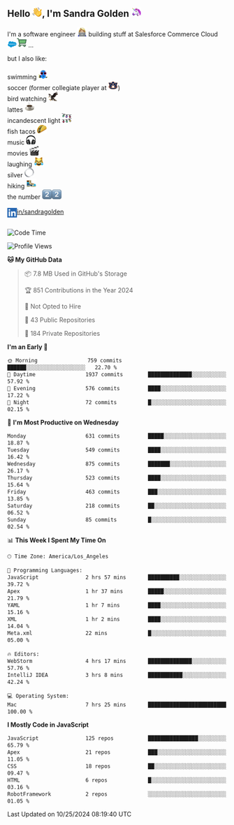 ## Hello <img src="./static/emoji/wave.png" width="22" />, I'm Sandra Golden <img src="./static/emoji/unicorn-face.png" width="22" />

I'm a software engineer <img src="./static/emoji/female-technologist.png" width="22" /> building stuff at Salesforce Commerce Cloud <img src="./static/emoji/salesforce.png" width="22" /><img src="./static/emoji/commerce-cloud.png" width="22" />&nbsp;...

but I also like:<br/><br/>
swimming <img alt="swimming" src="./static/emoji/keep-swimming.png" width="22" /><br/>
soccer  (former collegiate player at <img src="./static/emoji/auburn.png" width="22" />)<br/>
bird watching <img src="./static/emoji/eagle.png" width="22" /><br/>
lattes <img src="./static/emoji/coffee.png" width="22" /><br/>
incandescent light <img src="./static/emoji/lights.png" width="22" /><br/>
fish tacos <img src="./static/emoji/taco.png" width="22" /><br/>
music <img src="./static/emoji/headphones.png" width="22" /><br/>
movies <img src="./static/emoji/movie-clapper.png" width="22" /><br/>
laughing <img src="./static/emoji/joy-cat.png" width="22" /><br/>
silver <img src="./static/emoji/silver-hoop.png" width="22" /><br/>
hiking <img src="./static/emoji/hiker.png" width="22" /><br/>
the number <img src="./static/emoji/two.png" width="22" /><img src="./static/emoji/two.png" width="22" />
<br/><br/>
<img align="left" alt="Sandra Golden | LinkedIn" width="22px" src="./static/emoji/linkedin.png" /> <a href="https://www.linkedin.com/in/sandragolden/">in/sandragolden</a>
<br/><br/>
<!--START_SECTION:waka-->
![Code Time](http://img.shields.io/badge/Code%20Time-680%20hrs%202%20mins-blue)

![Profile Views](http://img.shields.io/badge/Profile%20Views-0-blue)

**🐱 My GitHub Data** 

> 📦 7.8 MB Used in GitHub's Storage 
 > 
> 🏆 851 Contributions in the Year 2024
 > 
> 🚫 Not Opted to Hire
 > 
> 📜 43 Public Repositories 
 > 
> 🔑 184 Private Repositories 
 > 
**I'm an Early 🐤** 

```text
🌞 Morning                759 commits         ██████░░░░░░░░░░░░░░░░░░░   22.70 % 
🌆 Daytime                1937 commits        ██████████████░░░░░░░░░░░   57.92 % 
🌃 Evening                576 commits         ████░░░░░░░░░░░░░░░░░░░░░   17.22 % 
🌙 Night                  72 commits          █░░░░░░░░░░░░░░░░░░░░░░░░   02.15 % 
```
📅 **I'm Most Productive on Wednesday** 

```text
Monday                   631 commits         █████░░░░░░░░░░░░░░░░░░░░   18.87 % 
Tuesday                  549 commits         ████░░░░░░░░░░░░░░░░░░░░░   16.42 % 
Wednesday                875 commits         ███████░░░░░░░░░░░░░░░░░░   26.17 % 
Thursday                 523 commits         ████░░░░░░░░░░░░░░░░░░░░░   15.64 % 
Friday                   463 commits         ███░░░░░░░░░░░░░░░░░░░░░░   13.85 % 
Saturday                 218 commits         ██░░░░░░░░░░░░░░░░░░░░░░░   06.52 % 
Sunday                   85 commits          █░░░░░░░░░░░░░░░░░░░░░░░░   02.54 % 
```


📊 **This Week I Spent My Time On** 

```text
🕑︎ Time Zone: America/Los_Angeles

💬 Programming Languages: 
JavaScript               2 hrs 57 mins       ██████████░░░░░░░░░░░░░░░   39.72 % 
Apex                     1 hr 37 mins        █████░░░░░░░░░░░░░░░░░░░░   21.79 % 
YAML                     1 hr 7 mins         ████░░░░░░░░░░░░░░░░░░░░░   15.16 % 
XML                      1 hr 2 mins         ████░░░░░░░░░░░░░░░░░░░░░   14.04 % 
Meta.xml                 22 mins             █░░░░░░░░░░░░░░░░░░░░░░░░   05.00 % 

🔥 Editors: 
WebStorm                 4 hrs 17 mins       ██████████████░░░░░░░░░░░   57.76 % 
IntelliJ IDEA            3 hrs 8 mins        ███████████░░░░░░░░░░░░░░   42.24 % 

💻 Operating System: 
Mac                      7 hrs 25 mins       █████████████████████████   100.00 % 
```

**I Mostly Code in JavaScript** 

```text
JavaScript               125 repos           ████████████████░░░░░░░░░   65.79 % 
Apex                     21 repos            ███░░░░░░░░░░░░░░░░░░░░░░   11.05 % 
CSS                      18 repos            ██░░░░░░░░░░░░░░░░░░░░░░░   09.47 % 
HTML                     6 repos             █░░░░░░░░░░░░░░░░░░░░░░░░   03.16 % 
RobotFramework           2 repos             ░░░░░░░░░░░░░░░░░░░░░░░░░   01.05 % 
```




 Last Updated on 10/25/2024 08:19:40 UTC
<!--END_SECTION:waka-->
